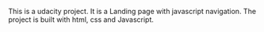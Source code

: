 This is a udacity project. It is a Landing page with javascript navigation. The project is built with html, css and Javascript.